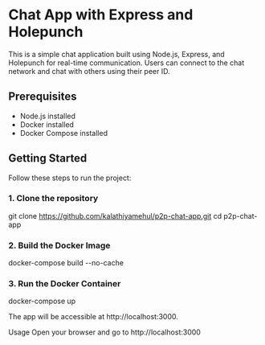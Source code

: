 # Chat App with Express and Holepunch

This is a simple chat application built using Node.js, Express, and Holepunch for real-time communication. Users can connect to the chat network and chat with others using their peer ID.

## Prerequisites

- Node.js installed
- Docker installed
- Docker Compose installed

## Getting Started

Follow these steps to run the project:

### 1. Clone the repository
git clone https://github.com/kalathiyamehul/p2p-chat-app.git
cd p2p-chat-app

### 2. Build the Docker Image
docker-compose build --no-cache


### 3. Run the Docker Container
docker-compose up

The app will be accessible at http://localhost:3000.

Usage
Open your browser and go to http://localhost:3000
